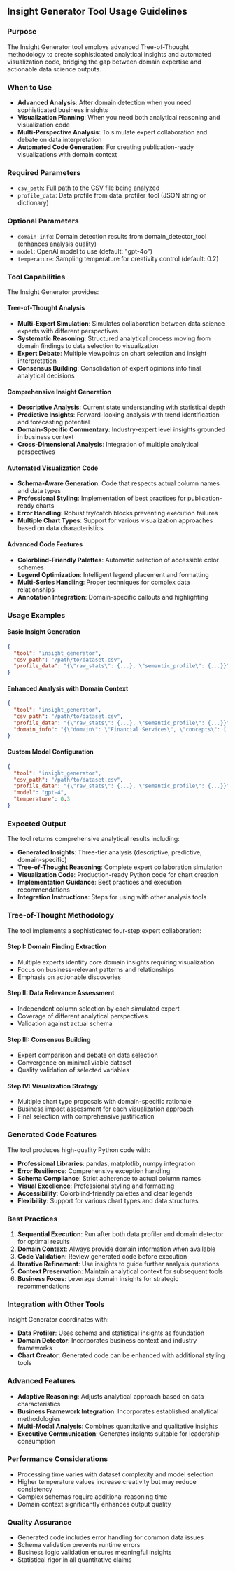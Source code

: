 ## Insight Generator Tool Usage Guidelines

### Purpose
The Insight Generator tool employs advanced Tree-of-Thought methodology to create sophisticated analytical insights and automated visualization code, bridging the gap between domain expertise and actionable data science outputs.

### When to Use
- **Advanced Analysis**: After domain detection when you need sophisticated business insights
- **Visualization Planning**: When you need both analytical reasoning and visualization code
- **Multi-Perspective Analysis**: To simulate expert collaboration and debate on data interpretation
- **Automated Code Generation**: For creating publication-ready visualizations with domain context

### Required Parameters
- `csv_path`: Full path to the CSV file being analyzed
- `profile_data`: Data profile from data_profiler_tool (JSON string or dictionary)

### Optional Parameters
- `domain_info`: Domain detection results from domain_detector_tool (enhances analysis quality)
- `model`: OpenAI model to use (default: "gpt-4o")
- `temperature`: Sampling temperature for creativity control (default: 0.2)

### Tool Capabilities
The Insight Generator provides:

#### Tree-of-Thought Analysis
- **Multi-Expert Simulation**: Simulates collaboration between data science experts with different perspectives
- **Systematic Reasoning**: Structured analytical process moving from domain findings to data selection to visualization
- **Expert Debate**: Multiple viewpoints on chart selection and insight interpretation
- **Consensus Building**: Consolidation of expert opinions into final analytical decisions

#### Comprehensive Insight Generation
- **Descriptive Analysis**: Current state understanding with statistical depth
- **Predictive Insights**: Forward-looking analysis with trend identification and forecasting potential
- **Domain-Specific Commentary**: Industry-expert level insights grounded in business context
- **Cross-Dimensional Analysis**: Integration of multiple analytical perspectives

#### Automated Visualization Code
- **Schema-Aware Generation**: Code that respects actual column names and data types
- **Professional Styling**: Implementation of best practices for publication-ready charts
- **Error Handling**: Robust try/catch blocks preventing execution failures
- **Multiple Chart Types**: Support for various visualization approaches based on data characteristics

#### Advanced Code Features
- **Colorblind-Friendly Palettes**: Automatic selection of accessible color schemes
- **Legend Optimization**: Intelligent legend placement and formatting
- **Multi-Series Handling**: Proper techniques for complex data relationships
- **Annotation Integration**: Domain-specific callouts and highlighting

### Usage Examples

#### Basic Insight Generation
```json
{
  "tool": "insight_generator",
  "csv_path": "/path/to/dataset.csv",
  "profile_data": "{\"raw_stats\": {...}, \"semantic_profile\": {...}}"
}
```

#### Enhanced Analysis with Domain Context
```json
{
  "tool": "insight_generator",
  "csv_path": "/path/to/dataset.csv",
  "profile_data": "{\"raw_stats\": {...}, \"semantic_profile\": {...}}",
  "domain_info": "{\"domain\": \"Financial Services\", \"concepts\": [...]}"
}
```

#### Custom Model Configuration
```json
{
  "tool": "insight_generator",
  "csv_path": "/path/to/dataset.csv",
  "profile_data": "{\"raw_stats\": {...}, \"semantic_profile\": {...}}",
  "model": "gpt-4",
  "temperature": 0.3
}
```

### Expected Output
The tool returns comprehensive analytical results including:
- **Generated Insights**: Three-tier analysis (descriptive, predictive, domain-specific)
- **Tree-of-Thought Reasoning**: Complete expert collaboration simulation
- **Visualization Code**: Production-ready Python code for chart creation
- **Implementation Guidance**: Best practices and execution recommendations
- **Integration Instructions**: Steps for using with other analysis tools

### Tree-of-Thought Methodology
The tool implements a sophisticated four-step expert collaboration:

#### Step I: Domain Finding Extraction
- Multiple experts identify core domain insights requiring visualization
- Focus on business-relevant patterns and relationships
- Emphasis on actionable discoveries

#### Step II: Data Relevance Assessment
- Independent column selection by each simulated expert
- Coverage of different analytical perspectives
- Validation against actual schema

#### Step III: Consensus Building
- Expert comparison and debate on data selection
- Convergence on minimal viable dataset
- Quality validation of selected variables

#### Step IV: Visualization Strategy
- Multiple chart type proposals with domain-specific rationale
- Business impact assessment for each visualization approach
- Final selection with comprehensive justification

### Generated Code Features
The tool produces high-quality Python code with:
- **Professional Libraries**: pandas, matplotlib, numpy integration
- **Error Resilience**: Comprehensive exception handling
- **Schema Compliance**: Strict adherence to actual column names
- **Visual Excellence**: Professional styling and formatting
- **Accessibility**: Colorblind-friendly palettes and clear legends
- **Flexibility**: Support for various chart types and data structures

### Best Practices
1. **Sequential Execution**: Run after both data profiler and domain detector for optimal results
2. **Domain Context**: Always provide domain information when available
3. **Code Validation**: Review generated code before execution
4. **Iterative Refinement**: Use insights to guide further analysis questions
5. **Context Preservation**: Maintain analytical context for subsequent tools
6. **Business Focus**: Leverage domain insights for strategic recommendations

### Integration with Other Tools
Insight Generator coordinates with:
- **Data Profiler**: Uses schema and statistical insights as foundation
- **Domain Detector**: Incorporates business context and industry frameworks
- **Chart Creator**: Generated code can be enhanced with additional styling tools

### Advanced Features
- **Adaptive Reasoning**: Adjusts analytical approach based on data characteristics
- **Business Framework Integration**: Incorporates established analytical methodologies
- **Multi-Modal Analysis**: Combines quantitative and qualitative insights
- **Executive Communication**: Generates insights suitable for leadership consumption

### Performance Considerations
- Processing time varies with dataset complexity and model selection
- Higher temperature values increase creativity but may reduce consistency
- Complex schemas require additional reasoning time
- Domain context significantly enhances output quality

### Quality Assurance
- Generated code includes error handling for common data issues
- Schema validation prevents runtime errors
- Business logic validation ensures meaningful insights
- Statistical rigor in all quantitative claims